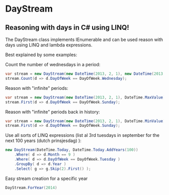 DayStream
=========
Reasoning with days in C# using LINQ!
-----------

The DayStream class implements IEnumerable<DateTime> and can be used reason with days using LINQ and lambda expressions.

Best explained by some examples:

Count the number of wednesdays in a period:
```C#
var stream = new DayStream(new DateTime(2013, 2, 1), new DateTime(2013, 2, 28));
stream.Count(d => d.DayOfWeek == DayOfWeek.Wednesday);
```

Reason with "infinite" periods:
```C#
var stream = new DayStream(new DateTime(2013, 2, 1), DateTime.MaxValue);
stream.First(d => d.DayOfWeek == DayOfWeek.Sunday);
```

Reason with "infinite" periods back in history:
```C#
var stream = new DayStream(new DateTime(2013, 2, 1), DateTime.MinValue);
stream.First(d => d.DayOfWeek == DayOfWeek.Sunday);
```

Use all sorts of LINQ expressions (list al 3rd tuesdays in september for the next 100 years (dutch prinsjesdag) ):
```C#
new DayStream(DateTime.Today, DateTime.Today.AddYears(100))
	.Where( d => d.Month == 9 )
	.Where( d => d.DayOfWeek == DayOfWeek.Tuesday )
	.GroupBy( d => d.Year )
	.Select( g => g.Skip(2).First() );
```

Easy stream creation for a specific year
```C#
DayStream.ForYear(2014)
```
